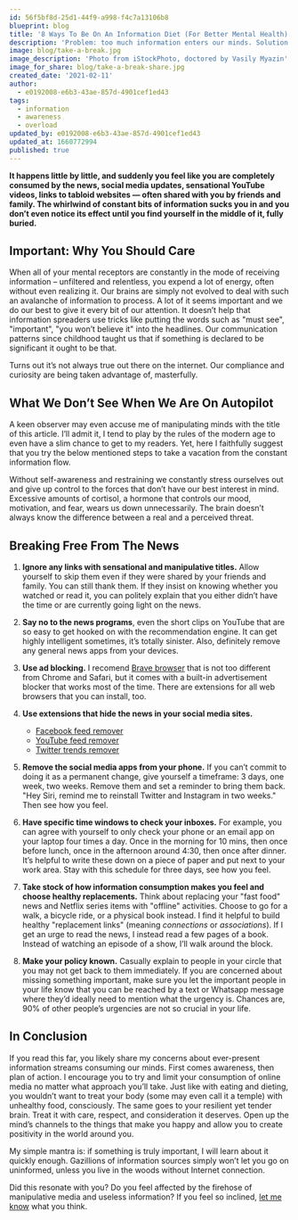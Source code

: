 ```yaml
---
id: 56f5bf8d-25d1-44f9-a998-f4c7a13106b8
blueprint: blog
title: '8 Ways To Be On An Information Diet (For Better Mental Health)'
description: 'Problem: too much information enters our minds. Solution: conscious limiting of information consumption and info-dieting.'
image: blog/take-a-break.jpg
image_description: 'Photo from iStockPhoto, doctored by Vasily Myazin'
image_for_share: blog/take-a-break-share.jpg
created_date: '2021-02-11'
author:
  - e0192008-e6b3-43ae-857d-4901cef1ed43
tags:
  - information
  - awareness
  - overload
updated_by: e0192008-e6b3-43ae-857d-4901cef1ed43
updated_at: 1660772994
published: true
---
```

**It happens little by little, and suddenly you feel like you are completely consumed by the news, social media updates, sensational YouTube videos, links to tabloid websites — often shared with you by friends and family. The whirlwind of constant bits of information sucks you in and you don’t even notice its effect until you find yourself in the middle of it, fully buried.**

## Important: Why You Should Care

When all of your mental receptors are constantly in the mode of receiving information – unfiltered and relentless, you expend a lot of energy, often without even realizing it. Our brains are simply not evolved to deal with such an avalanche of information to process. A lot of it seems important and we do our best to give it every bit of our attention. It doesn’t help that information spreaders use tricks like putting the words such as "must see", "important", "you won’t believe it" into the headlines. Our communication patterns since childhood taught us that if something is declared to be significant it ought to be that.

Turns out it’s not always true out there on the internet. Our compliance and curiosity are being taken advantage of, masterfully.

## What We Don’t See When We Are On Autopilot

A keen observer may even accuse me of manipulating minds with the title of this article. I’ll admit it, I tend to play by the rules of the modern age to even have a slim chance to get to my readers. Yet, here I faithfully suggest that you try the below mentioned steps to take a vacation from the constant information flow.

Without self-awareness and restraining we constantly stress ourselves out and give up control to the forces that don’t have our best interest in mind. Excessive amounts of cortisol, a hormone that controls our mood, motivation, and fear, wears us down unnecessarily. The brain doesn’t always know the difference between a real and a perceived threat.

## Breaking Free From The News

1. **Ignore any links with sensational and manipulative titles.** Allow yourself to skip them even if they were shared by your friends and family. You can still thank them. If they insist on knowing whether you watched or read it, you can politely explain that you either didn’t have the time or are currently going light on the news.

2. **Say no to the news programs**, even the short clips on YouTube that are so easy to get hooked on with the recommendation engine. It can get highly intelligent sometimes, it’s totally sinister. Also, definitely remove any general news apps from your devices.

3. **Use ad blocking.** I recomend [Brave browser](https://brave.com/) that is not too different from Chrome and Safari, but it comes with a built-in advertisement blocker that works most of the time. There are extensions for all web browsers that you can install, too.

4. **Use extensions that hide the news in your social media sites.**

    * [Facebook feed remover](https://www.google.com/search?client=safari&rls=en&q=Facebook+feed+remover&ie=UTF-8&oe=UTF-8)
    * [YouTube feed remover](https://www.google.com/search?client=safari&rls=en&q=YouTube+feed+remover&ie=UTF-8&oe=UTF-8)
    * [Twitter trends remover](https://www.google.com/search?client=safari&rls=en&q=Twitter+trends+remover&ie=UTF-8&oe=UTF-8)

5. **Remove the social media apps from your phone.** If you can’t commit to doing it as a permanent change, give yourself a timeframe: 3 days, one week, two weeks. Remove them and set a reminder to bring them back. "Hey Siri, remind me to reinstall Twitter and Instagram in two weeks." Then see how you feel.

6. **Have specific time windows to check your inboxes.** For example, you can agree with yourself to only check your phone or an email app on your laptop four times a day. Once in the morning for 10 mins, then once before lunch, once in the afternoon around 4:30, then once after dinner. It’s helpful to write these down on a piece of paper and put next to your work area. Stay with this schedule for three days, see how you feel.

7. **Take stock of how information consumption makes you feel and choose healthy replacements.** Think about replacing your "fast food" news and Netflix series items with "offline" activities. Choose to go for a walk, a bicycle ride, or a physical book instead. I find it helpful to build healthy "replacement links" (meaning *connections* or *associations*). If I get an urge to read the news, I instead read a few pages of a book. Instead of watching an episode of a show, I’ll walk around the block.

8. **Make your policy known.** Casually explain to people in your circle that you may not get back to them immediately. If you are concerned about missing something important, make sure you let the important people in your life know that you can be reached by a text or Whatsapp message where they’d ideally need to mention what the urgency is. Chances are, 90% of other people’s urgencies are not so crucial in your life.

## In Conclusion

If you read this far, you likely share my concerns about ever-present information streams consuming our minds. First comes awareness, then plan of action. I encourage you to try and limit your consumption of online media no matter what approach you’ll take. Just like with eating and dieting, you wouldn’t want to treat your body (some may even call it a temple) with unhealthy food, consciously. The same goes to your resilient yet tender brain. Treat it with care, respect, and consideration it deserves. Open up the mind’s channels to the things that make you happy and allow you to create positivity in the world around you.

My simple mantra is: if something is truly important, I will learn about it quickly enough. Gazillions of information sources simply won’t let you go on uninformed, unless you live in the woods without Internet connection.

Did this resonate with you? Do you feel affected by the firehose of manipulative media and useless information? If you feel so inclined, [let me know](/contact) what you think.